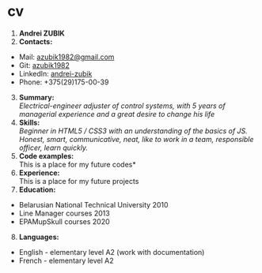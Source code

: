# cv
1. **Andrei ZUBIK**
2. **Contacts:**
- Mail: [azubik1982@gmail.com](https://azubik1982@gmail.com)
- Git: [azubik1982](https://github.com/azubik1982)
- LinkedIn: [andrei-zubik](https://linkedin.com/in/andrei-zubik-373b271ba)
- Phone: +375(29)175-00-39
3. **Summary:**  
   *Electrical-engineer adjuster of control systems, with 5 years of managerial experience and a great desire to change his life*
4. **Skills:**  
    *Beginner in HTML5 / CSS3 with an understanding of the basics of JS.*  
    *Honest, smart, communicative, neat, like to work in a team, responsible officer, learn quickly.*
5. **Code examples:**  
   This is a place for my future codes*
6. **Experience:**  
   This is a place for my future projects
7. **Education:**
- Belarusian National Technical University 2010
- Line Manager courses 2013
- EPAMupSkull courses 2020
8. **Languages:**
- English - elementary level A2 (work with documentation)
- French - elementary level А2
